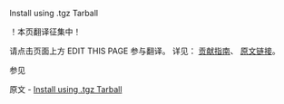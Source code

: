  Install using .tgz Tarball

 ！本页翻译征集中！

请点击页面上方 EDIT THIS PAGE 参与翻译。
详见：
[贡献指南]( https://github.com/JinMuInfo/MongoDB-Manual-zh/blob/master/CONTRIBUTING.md )、
[原文链接](  https://docs.mongodb.com/manual/tutorial/install-mongodb-on-amazon-tarball/  )。

 参见

原文 - [Install using .tgz Tarball]( https://docs.mongodb.com/manual/tutorial/install-mongodb-on-amazon-tarball/ )

